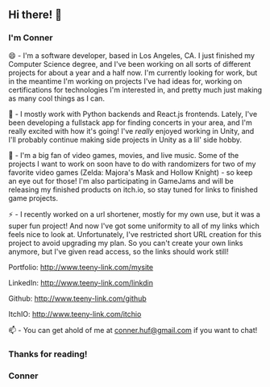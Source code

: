 ## Hi there! 👋

### I'm Conner

😄 - I'm a software developer, based in Los Angeles, CA. I just finished my Computer Science degree, and I've been working on all sorts of different projects for about a year and a half now. I'm currently looking for work, but in the meantime I'm working on projects I've had ideas for, working on certifications for technologies I'm interested in, and pretty much just making as many cool things as I can.

🌱 - I mostly work with Python backends and React.js frontends. Lately, I've been developing a fullstack app for finding concerts in your area, and I'm really excited with how it's going! I've *really* enjoyed working in Unity, and I'll probably continue making side projects in Unity as a lil' side hobby. 

🔭 - I'm a big fan of video games, movies, and live music. Some of the projects I want to work on soon have to do with randomizers for two of my favorite video games (Zelda: Majora's Mask and Hollow Knight) - so keep an eye out for those! I'm also participating in GameJams and will be releasing my finished products on itch.io, so stay tuned for links to finished game projects.

⚡ - I recently worked on a url shortener, mostly for my own use, but it was a super fun project! And now I've got some uniformity to all of my links which feels nice to look at. Unfortunately, I've restricted short URL creation for this project to avoid upgrading my plan. So you can't create your own links anymore, but I've given read access, so the links should work still!

Portfolio: http://www.teeny-link.com/mysite

LinkedIn: http://www.teeny-link.com/linkdin

Github: http://www.teeny-link.com/github

ItchIO: http://www.teeny-link.com/itchio


📫 - You can get ahold of me at conner.huf@gmail.com if you want to chat!

### Thanks for reading!
### Conner

<!--
**conner-huf/conner-huf** is a ✨ _special_ ✨ repository because its `README.md` (this file) appears on your GitHub profile.

Here are some ideas to get you started:

- 🔭 I’m currently working on ...
- 🌱 I’m currently learning ...
- 👯 I’m looking to collaborate on ...
- 🤔 I’m looking for help with ...
- 💬 Ask me about ...
- 📫 How to reach me: ...
- 😄 Pronouns: ...
- ⚡ Fun fact: ...
-->
